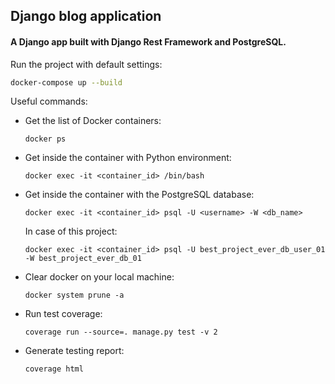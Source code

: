 ## Django blog application
#### A Django app built with Django Rest Framework and PostgreSQL.
Run the project with default settings:
```bash
docker-compose up --build
```
Useful commands:
* Get the list of Docker containers:
	```
	docker ps
	```
* Get inside the container with Python environment:
	```
	docker exec -it <container_id> /bin/bash
	```
* Get inside the container with the PostgreSQL database:
	```
	docker exec -it <container_id> psql -U <username> -W <db_name>
	```
	In case of this project:
	```
	docker exec -it <container_id> psql -U best_project_ever_db_user_01 -W best_project_ever_db_01
	```
* Clear docker on your local machine:
	```
	docker system prune -a
	```
* Run test coverage:
	```
	coverage run --source=. manage.py test -v 2
	```
* Generate testing report:
	```
	coverage html
	```
